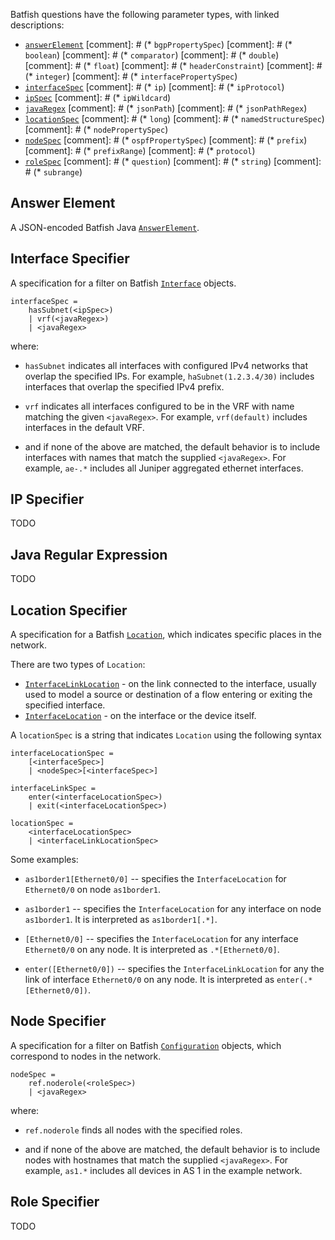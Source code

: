 Batfish questions have the following parameter types, with linked descriptions:

* [`answerElement`](#answerelement)
[comment]: # (* `bgpPropertySpec`)
[comment]: # (* `boolean`)
[comment]: # (* `comparator`)
[comment]: # (* `double`)
[comment]: # (* `float`)
[comment]: # (* `headerConstraint`)
[comment]: # (* `integer`)
[comment]: # (* `interfacePropertySpec`)
* [`interfaceSpec`](#interface-specifier)
[comment]: # (* `ip`)
[comment]: # (* `ipProtocol`)
* [`ipSpec`](#ip-specifier)
[comment]: # (* `ipWildcard`)
* [`javaRegex`](#java-regular-expression)
[comment]: # (* `jsonPath`)
[comment]: # (* `jsonPathRegex`)
* [`locationSpec`](#location-specifier)
[comment]: # (* `long`)
[comment]: # (* `namedStructureSpec`)
[comment]: # (* `nodePropertySpec`)
* [`nodeSpec`](#node-specifier)
[comment]: # (* `ospfPropertySpec`)
[comment]: # (* `prefix`)
[comment]: # (* `prefixRange`)
[comment]: # (* `protocol`)
* [`roleSpec`](#role-specifier)
[comment]: # (* `question`)
[comment]: # (* `string`)
[comment]: # (* `subrange`)

## Answer Element

A JSON-encoded Batfish Java [`AnswerElement`](https://www.batfish.org/docs/org/batfish/datamodel/answers/AnswerElement.html).

## Interface Specifier

A specification for a filter on Batfish [`Interface`](https://www.batfish.org/docs/org/batfish/datamodel/Interface.html) objects.

```
interfaceSpec =
    hasSubnet(<ipSpec>)
    | vrf(<javaRegex>)
    | <javaRegex>
```

where:

* `hasSubnet` indicates all interfaces with configured IPv4 networks that overlap the specified IPs. For example, `haSubnet(1.2.3.4/30)` includes interfaces that overlap the specified IPv4 prefix.

* `vrf` indicates all interfaces configured to be in the VRF with name matching the given `<javaRegex>`. For example, `vrf(default)` includes interfaces in the default VRF.

* and if none of the above are matched, the default behavior is to include interfaces with names that match the supplied `<javaRegex>`. For example, `ae-.*` includes all Juniper aggregated ethernet interfaces.

## IP Specifier

TODO

## Java Regular Expression

TODO

## Location Specifier

A specification for a Batfish [`Location`](https://www.batfish.org/docs/org/batfish/specifier/Location.html), which indicates specific places in the network.

There are two types of `Location`:
* [`InterfaceLinkLocation`](https://www.batfish.org/docs/org/batfish/specifier/InterfaceLinkLocation.html) - on the link connected to the interface, usually used to model a source or destination of a flow entering or exiting the specified interface.
* [`InterfaceLocation`](https://www.batfish.org/docs/org/batfish/specifier/InterfaceLocation.html)  - on the interface or the device itself.

A `locationSpec` is a string that indicates `Location` using the following syntax

```
interfaceLocationSpec =
    [<interfaceSpec>]
    | <nodeSpec>[<interfaceSpec>]

interfaceLinkSpec =
    enter(<interfaceLocationSpec>)
    | exit(<interfaceLocationSpec>)

locationSpec =
    <interfaceLocationSpec>
    | <interfaceLinkLocationSpec>
```

Some examples:

* `as1border1[Ethernet0/0]` -- specifies the `InterfaceLocation` for `Ethernet0/0` on node `as1border1`.

* `as1border1` -- specifies the `InterfaceLocation` for any interface on node `as1border1`. It is interpreted as `as1border1[.*]`.

* `[Ethernet0/0]` -- specifies the `InterfaceLocation` for any interface `Ethernet0/0` on any node. It is interpreted as `.*[Ethernet0/0]`.

* `enter([Ethernet0/0])` -- specifies the `InterfaceLinkLocation` for any the link of interface `Ethernet0/0` on any node. It is interpreted as `enter(.*[Ethernet0/0])`.

## Node Specifier

A specification for a filter on Batfish [`Configuration`](https://www.batfish.org/docs/org/batfish/datamodel/Configuration.html) objects, which correspond to nodes in the network.

```
nodeSpec =
    ref.noderole(<roleSpec>)
    | <javaRegex>
```

where:

* `ref.noderole` finds all nodes with the specified roles.

* and if none of the above are matched, the default behavior is to include nodes with hostnames that match the supplied `<javaRegex>`. For example, `as1.*` includes all devices in AS 1 in the example network.

## Role Specifier

TODO
